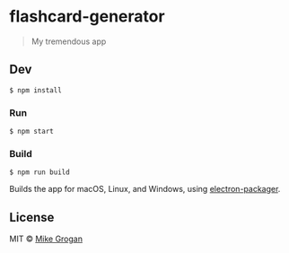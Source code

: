 # flashcard-generator

> My tremendous app


## Dev

```
$ npm install
```

### Run

```
$ npm start
```

### Build

```
$ npm run build
```

Builds the app for macOS, Linux, and Windows, using [electron-packager](https://github.com/electron-userland/electron-packager).


## License

MIT © [Mike Grogan](http://cubcreek.com)
